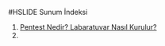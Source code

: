 #HSLIDE
Sunum İndeksi
1. [Pentest Nedir? Labaratuvar Nasıl Kurulur?](https://gitpitch.com/portlinux/presenta/ilksunum)
2. 
